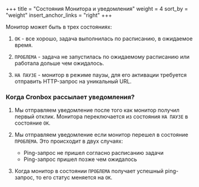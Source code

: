 +++
title = "Состояния Монитора и уведомления"
weight = 4
sort_by = "weight"
insert_anchor_links = "right"
+++

Монитор может быть в трех состояниях:

1. `OK` - все хорошо, задача выполнилась по расписанию, в ожидаемое время.

2. `ПРОБЛЕМА` - задача не запустилась по ожидаемому расписанию или работала дольше чем ожидалось.

3. `НА ПАУЗЕ` - монитор в режиме паузы, для его активации требуется отправить HTTP-запрос на уникальный URL.

### Когда Cronbox рассылает уведомления?

1. Мы отправляем уведомление после того как монитор получил первый отклик. Монитора переключается из состояния `НА ПАУЗЕ`
в состояние `ОК`.

2. Мы отправляем уведомление если монитор перешел в состояние `ПРОБЛЕМА`. Это происходит в двух случаях:
    - Ping-запрос не пришел согласно расписанию задачи
    - Ping-запрос пришел позже чем ожидалось

3. Когда монитор в состоянии `ПРОБЛЕМА` получает успешный ping-запрос, то его статус меняется на `ОК`. 
